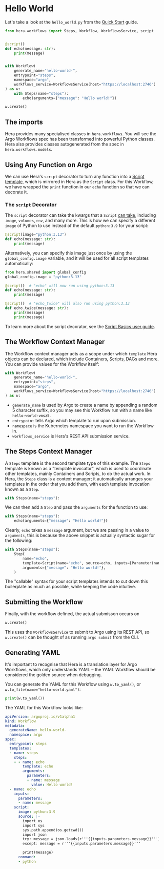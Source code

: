 # Hello World

Let's take a look at the `hello_world.py` from the [Quick Start](./quick-start.md) guide.

```py
from hera.workflows import Steps, Workflow, WorkflowsService, script


@script()
def echo(message: str):
    print(message)


with Workflow(
    generate_name="hello-world-",
    entrypoint="steps",
    namespace="argo",
    workflows_service=WorkflowsService(host="https://localhost:2746")
) as w:
    with Steps(name="steps"):
        echo(arguments={"message": "Hello world!"})

w.create()
```

## The imports

Hera provides many specialised classes in `hera.workflows`. You will see the Argo Workflows spec has been transformed
into powerful Python classes. Hera also provides classes autogenerated from the spec in `hera.workflows.models`.

## Using **Any Function** on Argo

We can use Hera's `script` decorator to turn any function into a
[Script template](https://argoproj.github.io/argo-workflows/workflow-concepts/#script), which is mirrored in Hera as the
`Script` class. For this Workflow, we have wrapped the `print` function in our `echo` function so that we can decorate
it.

### The `script` Decorator

The `script` decorator can take the kwargs that a `Script` [can take](../api/workflows/hera.md#hera.workflows.Script),
including `image`, `volumes`, `env`, and many more. This is how we can specify a different `image` of Python to use
instead of the default `python:3.9` for your script:

```py
@script(image="python:3.13")
def echo(message: str):
    print(message)
```

Alternatively, you can specify this image just once by using the `global_config.image` variable, and it will be used for
all script templates automatically:

```py
from hera.shared import global_config
global_config.image = "python:3.13"

@script()  # "echo" will now run using python:3.13
def echo(message: str):
    print(message)

@script()  # "echo_twice" will also run using python:3.13
def echo_twice(message: str):
    print(message)
    print(message)
```

To learn more about the script decorator, see the
[Script Basics user guide](../user-guides/script-basics.md#script-decorator).

## The Workflow Context Manager

The Workflow context manager acts as a scope under which `template` Hera objects can be declared, which include
Containers, Scripts, DAGs [and more](https://argoproj.github.io/argo-workflows/workflow-concepts/#template-types). You
can provide values for the Workflow itself:

```py
with Workflow(
    generate_name="hello-world-",
    entrypoint="steps",
    namespace="argo",
    workflows_service=WorkflowsService(host="https://localhost:2746")
) as w:
```

* `generate_name` is used by Argo to create a name by appending a random 5 character suffix, so you may see this
  Workflow run with a name like `hello-world-vmsz5`.
* `entrypoint` tells Argo which template to run upon submission.
* `namespace` is the Kubernetes namespace you want to run the Workflow in.
* `workflows_service` is Hera's REST API submission service.

## The Steps Context Manager

A `Steps` template is the second template type of this example. The `Steps` template is known as a "template invocator",
which is used to coordinate other templates, mainly Containers and Scripts, to do the actual work. In Hera, the `Steps`
class is a context manager; it automatically arranges your templates in the order that you add them, with each
template invocation known as a `Step`.

```py
with Steps(name="steps"):
```

We can then add a `Step` and pass the `arguments` for the function to use:

```py
with Steps(name="steps"):
    echo(arguments={"message": "Hello world!"})
```

Clearly, `echo` takes a `message` argument, but we are passing in a value to `arguments`, this is because the above
snippet is actually syntactic sugar for the following:

```py
with Steps(name="steps"):
    Step(
        name="echo",
        template=Script(name="echo", source=echo, inputs=[Parameter(name="message")]),
        arguments={"message": "Hello world!"},
    )
```

The "callable" syntax for your script templates intends to cut down this boilerplate as much as possible, while keeping
the code intuitive.

## Submitting the Workflow

Finally, with the workflow defined, the actual submisson occurs on

```py
w.create()
```

This uses the `WorkflowsService` to submit to Argo using its REST API, so `w.create()` can be thought of as running
`argo submit` from the CLI.

## Generating YAML

It's important to recognise that Hera is a translation layer for Argo Workflows, which only understands YAML – the YAML
Workflow should be considered the golden source when debugging.

You can generate the YAML for this Workflow using `w.to_yaml()`, or `w.to_file(name="hello-world.yaml")`:

```py
print(w.to_yaml())
```

The YAML for this Workflow looks like:

```yaml
apiVersion: argoproj.io/v1alpha1
kind: Workflow
metadata:
  generateName: hello-world-
  namespace: argo
spec:
  entrypoint: steps
  templates:
  - name: steps
    steps:
    - - name: echo
        template: echo
        arguments:
          parameters:
          - name: message
            value: Hello world!
  - name: echo
    inputs:
      parameters:
      - name: message
    script:
      image: python:3.9
      source: |-
        import os
        import sys
        sys.path.append(os.getcwd())
        import json
        try: message = json.loads(r'''{{inputs.parameters.message}}''')
        except: message = r'''{{inputs.parameters.message}}'''

        print(message)
      command:
      - python
```
